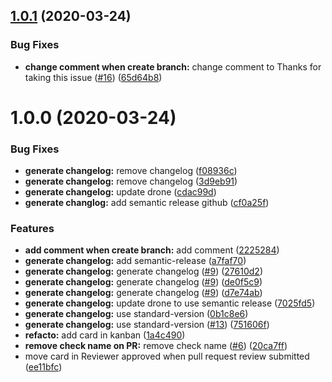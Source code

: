 ## [1.0.1](https://github.com/Singebob/bot-projet-mspr/compare/v1.0.0...v1.0.1) (2020-03-24)


### Bug Fixes

* **change comment when create branch:** change comment to Thanks for taking this issue ([#16](https://github.com/Singebob/bot-projet-mspr/issues/16)) ([65d64b8](https://github.com/Singebob/bot-projet-mspr/commit/65d64b87cc92dcb4fbe0238fcd994855c1a8f2a7))

# 1.0.0 (2020-03-24)


### Bug Fixes

* **generate changelog:** remove changelog ([f08936c](https://github.com/Singebob/bot-projet-mspr/commit/f08936c82ff8d0e702e5b512552507bce9e07cb0))
* **generate changelog:** remove changelog ([3d9eb91](https://github.com/Singebob/bot-projet-mspr/commit/3d9eb912d63072aefa741689da9686f2c16829fb))
* **generate changelog:** update drone ([cdac99d](https://github.com/Singebob/bot-projet-mspr/commit/cdac99df56882784421ab0d7e0cad86b7e49135b))
* **generate changlog:** add semantic release github ([cf0a25f](https://github.com/Singebob/bot-projet-mspr/commit/cf0a25fbc9bae5a62de4eaa56bd8db3b1d8fcbea))


### Features

* **add comment when create branch:** add comment ([2225284](https://github.com/Singebob/bot-projet-mspr/commit/222528454ca98d2d3846e95427b83d6abcef3ed7))
* **generate changelog:** add semantic-release ([a7faf70](https://github.com/Singebob/bot-projet-mspr/commit/a7faf70671df24a69124b7cf6a8a810b27eb9204))
* **generate changelog:** generate changelog ([#9](https://github.com/Singebob/bot-projet-mspr/issues/9)) ([27610d2](https://github.com/Singebob/bot-projet-mspr/commit/27610d26fc69d2caa20b73cecf486f0d814dc8f2))
* **generate changelog:** generate changelog ([#9](https://github.com/Singebob/bot-projet-mspr/issues/9)) ([de0f5c9](https://github.com/Singebob/bot-projet-mspr/commit/de0f5c9de943df34788390885b67a93efa353fa7))
* **generate changelog:** generate changelog ([#9](https://github.com/Singebob/bot-projet-mspr/issues/9)) ([d7e74ab](https://github.com/Singebob/bot-projet-mspr/commit/d7e74ab63ae08809c9a59375cb6013cc78d6ac38))
* **generate changelog:** update drone to use semantic release ([7025fd5](https://github.com/Singebob/bot-projet-mspr/commit/7025fd5d6df451ebc2cd9982bd4e32b2f82d3421))
* **generate changelog:** use standard-version ([0b1c8e6](https://github.com/Singebob/bot-projet-mspr/commit/0b1c8e6dbfa06f1b5ea110bdec4c8e5edb8abb4b))
* **generate changelog:** use standard-version ([#13](https://github.com/Singebob/bot-projet-mspr/issues/13)) ([751606f](https://github.com/Singebob/bot-projet-mspr/commit/751606f2aa3f38fb83eda8de96e46165a8f1c09a))
* **refacto:** add card in kanban ([1a4c490](https://github.com/Singebob/bot-projet-mspr/commit/1a4c490473c49563904610134cde1f570bbc18ca))
* **remove check name on PR:** remove check name ([#6](https://github.com/Singebob/bot-projet-mspr/issues/6)) ([20ca7ff](https://github.com/Singebob/bot-projet-mspr/commit/20ca7ff3138d0449230cbc04884dcb5137b3f671))
* move card in Reviewer approved when pull request review submitted ([ee11bfc](https://github.com/Singebob/bot-projet-mspr/commit/ee11bfcbf402a01d7cb54c7c4bcc78a9d298880e))
